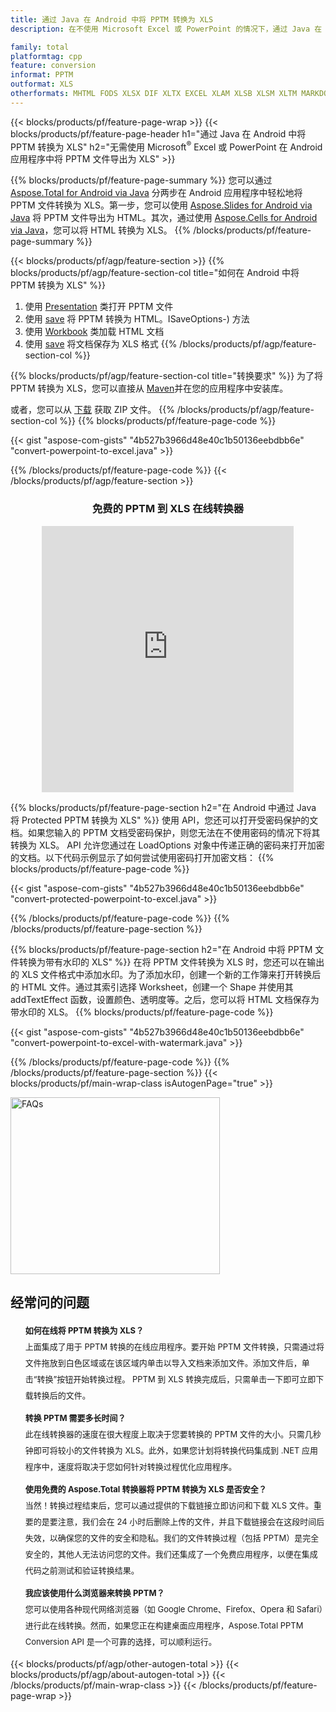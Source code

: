 ```yaml
---
title: 通过 Java 在 Android 中将 PPTM 转换为 XLS
description: 在不使用 Microsoft Excel 或 PowerPoint 的情况下，通过 Java 在 Android 中将 PPTM 转换为 XLS

family: total
platformtag: cpp
feature: conversion
informat: PPTM
outformat: XLS
otherformats: MHTML FODS XLSX DIF XLTX EXCEL XLAM XLSB XLSM XLTM MARKDOWN TSV CSV SXC ODS XLT DOC DOCX DOCM DOT DOTM DOTX ODT OTT RTF WORD WORDML TEXT FLATOPX
---
```

{{< blocks/products/pf/feature-page-wrap >}}
{{< blocks/products/pf/feature-page-header h1="通过 Java 在 Android 中将 PPTM 转换为 XLS" h2="无需使用 Microsoft<sup>&reg;</sup> Excel 或 PowerPoint 在 Android 应用程序中将 PPTM 文件导出为 XLS" >}}

{{% blocks/products/pf/feature-page-summary %}}
您可以通过 [Aspose.Total for Android via Java](https://products.aspose.com/total/android-java/) 分两步在 Android 应用程序中轻松地将 PPTM 文件转换为 XLS。第一步，您可以使用 [Aspose.Slides for Android via Java](https://products.aspose.com/slides/android-java/) 将 PPTM 文件导出为 HTML。其次，通过使用 [Aspose.Cells for Android via Java](https://products.aspose.com/cells/android-java/)，您可以将 HTML 转换为 XLS。 
{{% /blocks/products/pf/feature-page-summary  %}}

{{< blocks/products/pf/agp/feature-section >}}
{{% blocks/products/pf/agp/feature-section-col title="如何在 Android 中将 PPTM 转换为 XLS" %}}
1. 使用 [Presentation](https://reference.aspose.com/slides/java/com.aspose.slides/Presentation) 类打开 PPTM 文件
2. 使用 [save](https://reference.aspose.com/slides/java/com.aspose.slides/Presentation#save-java.lang.String-int-com.aspose.slides) 将 PPTM 转换为 HTML。ISaveOptions-) 方法
3. 使用 [Workbook](https://reference.aspose.com/cells/java/com.aspose.cells/Workbook) 类加载 HTML 文档
4. 使用 [save](https://reference.aspose.com/cells/java/com.aspose.cells/) 将文档保存为 XLS 格式
{{% /blocks/products/pf/agp/feature-section-col %}}

{{% blocks/products/pf/agp/feature-section-col title="转换要求" %}}
为了将 PPTM 转换为 XLS，您可以直接从 [Maven](https://releases.aspose.com/total/java/)并在您的应用程序中安装库。

或者，您可以从 [下载](https://releases.aspose.com/total/androidjava) 获取 ZIP 文件。
{{% /blocks/products/pf/agp/feature-section-col %}}
{{% blocks/products/pf/feature-page-code %}}

{{< gist "aspose-com-gists" "4b527b3966d48e40c1b50136eebdbb6e" "convert-powerpoint-to-excel.java" >}}



{{% /blocks/products/pf/feature-page-code %}}
{{< /blocks/products/pf/agp/feature-section >}}

<div class="container-fluid agp-content bg-white aboutfile box-1 vh100 section nopbtm">
<div class=container>
<div class=row>
<div class="demobox tc col-md-12 padding-0" align="center">

<h3>免费的 PPTM 到 XLS 在线转换器</h3>

<iframe style="border: none; height: 426px;" scrolling="no" src="https://total-conversion-app-65z5r2lp.qa.k8s.dynabic.com/?to=xls&from=pptm" id="child-iframe" width="80%"></iframe>

</div></div>
</div></div>

{{% blocks/products/pf/feature-page-section  h2="在 Android 中通过 Java 将 Protected PPTM 转换为 XLS" %}}
使用 API，您还可以打开受密码保护的文档。如果您输入的 PPTM 文档受密码保护，则您无法在不使用密码的情况下将其转换为 XLS。 API 允许您通过在 LoadOptions 对象中传递正确的密码来打开加密的文档。以下代码示例显示了如何尝试使用密码打开加密文档：
{{% blocks/products/pf/feature-page-code %}}

{{< gist "aspose-com-gists" "4b527b3966d48e40c1b50136eebdbb6e" "convert-protected-powerpoint-to-excel.java" >}}

{{% /blocks/products/pf/feature-page-code  %}}
{{% /blocks/products/pf/feature-page-section %}}

{{% blocks/products/pf/feature-page-section  h2="在 Android 中将 PPTM 文件转换为带有水印的 XLS" %}}
在将 PPTM 文件转换为 XLS 时，您还可以在输出的 XLS 文件格式中添加水印。为了添加水印，创建一个新的工作簿来打开转换后的 HTML 文件。通过其索引选择 Worksheet，创建一个 Shape 并使用其 addTextEffect 函数，设置颜色、透明度等。之后，您可以将 HTML 文档保存为带水印的 XLS。
{{% blocks/products/pf/feature-page-code %}}

{{< gist "aspose-com-gists" "4b527b3966d48e40c1b50136eebdbb6e" "convert-powerpoint-to-excel-with-watermark.java" >}}

{{% /blocks/products/pf/feature-page-code  %}}
{{% /blocks/products/pf/feature-page-section %}}
{{< blocks/products/pf/main-wrap-class isAutogenPage="true" >}}
<style>.howtolist li{margin-right: 0!important;line-height: 26px;position: relative;margin-bottom: 10px;font-size: 13px;list-style-type: none;}</style>
<div class="col-md-12 tl bg-gray-dark howtolist section">
  <a class="anchor" name="faqpage"></a>
  <div class="container tl dflex" itemscope="" itemtype="https://schema.org/FAQPage">
      <div class="col-md-4 howtosectiongfx">
          <img class="social-panel-hide-on-mobile" src="https://www.groupdocs.cloud/templates/brand/images/groupdocs/conversion/groupdocs_conversion-brand.png" alt="FAQs" width="335" height="283">
      </div>
      <div class="howtosection col-md-8">
          <div>
              <h2>经常问的问题</h2>
              <ul>
                  <li itemscope="" itemprop="mainEntity" itemtype="https://schema.org/Question">
                      <div>
                          <span itemprop="name"><b>如何在线将 PPTM 转换为 XLS？</b></span>
                      </div>
                      <div itemscope="" itemprop="acceptedAnswer" itemtype="https://schema.org/Answer">
                          <span itemprop="text">上面集成了用于 PPTM 转换的在线应用程序。要开始 PPTM 文件转换，只需通过将文件拖放到白色区域或在该区域内单击以导入文档来添加文件。添加文件后，单击“转换”按钮开始转换过程。 PPTM 到 XLS 转换完成后，只需单击一下即可立即下载转换后的文件。</span>
                      </div>
                  </li>
                  <li itemscope="" itemprop="mainEntity" itemtype="https://schema.org/Question">
                      <div>
                          <span itemprop="name"><b>转换 PPTM 需要多长时间？</b></span>
                      </div>
                      <div itemscope="" itemprop="acceptedAnswer" itemtype="https://schema.org/Answer">
                          <span itemprop="text">此在线转换器的速度在很大程度上取决于您要转换的 PPTM 文件的大小。只需几秒钟即可将较小的文件转换为 XLS。此外，如果您计划将转换代码集成到 .NET 应用程序中，速度将取决于您如何针对转换过程优化应用程序。</span>
                      </div>
                  </li>
                  <li itemscope="" itemprop="mainEntity" itemtype="https://schema.org/Question">
                      <div>
                          <span itemprop="name"><b>使用免费的 Aspose.Total 转换器将 PPTM 转换为 XLS 是否安全？</b></span>
                      </div>
                      <div itemscope="" itemprop="acceptedAnswer" itemtype="https://schema.org/Answer">
                          <span itemprop="text">当然！转换过程结束后，您可以通过提供的下载链接立即访问和下载 XLS 文件。重要的是要注意，我们会在 24 小时后删除上传的文件，并且下载链接会在这段时间后失效，以确保您的文件的安全和隐私。我们的文件转换过程（包括 PPTM）是完全安全的，其他人无法访问您的文件。我们还集成了一个免费应用程序，以便在集成代码之前测试和验证转换结果。</span>
                      </div>
                  </li>                 
                  <li itemscope="" itemprop="mainEntity" itemtype="https://schema.org/Question">
                      <div>
                          <span itemprop="name"><b>我应该使用什么浏览器来转换 PPTM？</b></span>
                      </div>
                      <div itemscope="" itemprop="acceptedAnswer" itemtype="https://schema.org/Answer">
                          <span itemprop="text">您可以使用各种现代网络浏览器（如 Google Chrome、Firefox、Opera 和 Safari）进行此在线转换。然而，如果您正在构建桌面应用程序，Aspose.Total PPTM Conversion API 是一个可靠的选择，可以顺利运行。</span>
                      </div>
                  </li>
              </ul>
          </div>
      </div>
  </div>
{{< blocks/products/pf/agp/other-autogen-total >}}
{{< blocks/products/pf/agp/about-autogen-total >}}
{{< /blocks/products/pf/main-wrap-class >}}
{{< /blocks/products/pf/feature-page-wrap >}}